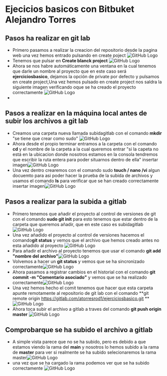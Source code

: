 # Ejecicios basicos con Bitbuket Alejandro Torres

## Pasos ha realizar en git lab
- Primero pasamos a realizar la creacion del repositorio desde la pagina web una vez hemos entrado pulsando en create poject ![GitHub Logo](/gitlab/1.png)
- Tenemos que pulsar en **Create blanck project**  ![GitHub Logo](/gitlab/2.png)
- Ahora se nos habre automáticamente una ventana en la cual tenemos que darle un nombre al proyecto que en este caso será **ejerciciosbasico**, dejamos la opción de private por defecto y pulsamos en create project,Una vez hemos pulsado en create project nos saldra la siguiente imagen verificando oque se ha creado el proyecto correctamente ![GitHub Logo](/gitlab/3.png)
- 
## Pasos a realizar en la máquina local antes de subir los archivos a git lab
- Creamos una carpeta nueva llamada subidagitlab con el comando **mkdir** "se tiene que crear como sudo" ![GitHub Logo](/gitlab/4.png)
- Ahora desde el propio terminar entramos a la carpeta con el comando **cd** y el nombre de la carpeta a la cual queremos entrar "si la capeta no está en la ubicacion donde nosotros estamos en la consola tendremos que escribir la ruta entera para poder situarnos dentro de ella" insertar imagen![GitHub Logo](/gitlab/15.png)
- Una vez dentro crearemos con el comando sudo **touch / nano /vi** algun docuemto para asi poder hacer la prueba de la subida de archivos y usamos el comando **ls** para verificar que se han creado correctamente insertar imagen![GitHub Logo](/gitlab/5.png)

## Pasos a realizar para la subida a gitlab
- Primero tenemos que añadir el proyecto al control de versiones de git con el comando **sudo git init** para esto tenemos que estar dentro de la carpeta que queremos añadir, que en este caso es subidagitlab![GitHub Logo](/gitlab/6.png)
- Una vez añadido el proyecto al control de versiones hacemos el comando**git status** y vemos que el archivo que hemos creado antes no esta añadido al proyecto ![GitHub Logo](/gitlab/7.png)
- Para añadir el archivo al proyecto tenemos que usar el comando **git add "nombre del archivo"**![GitHub Logo](/gitlab/8.png)
- Volvemos a hacer un **git status** y vemos que se ha sincronizado correctamente![GitHub Logo](/gitlab/9.png)
- Ahora pasamos a registrar cambios en el historial con el comando **git commit -m "Comentario asociado"** y vemos que se ha realizado correctamente![GitHub Logo](/gitlab/10.png)
- Una vez hemos hecho el comit tenemos que hacer que esta carpeta apunte remotamente al repositorio de git lab con el comando **git remote origin https://gitlab.com/atorresrod1/ejerciciosbasico.git ** ![GitHub Logo](/gitlab/11.png)
- Ahora toca subir el archivo a gitlab a traves del comando **git push origin master** ![GitHub Logo](/gitlab/12.png)

## Comprobarque se ha subido el archivo a gitlab
- A simple vista parece que no se ha subido, pero es debido a que estamos viendo la rama del **main** y nosotros lo hemos subido a la rama de **master** para ver si realmente se ha subido selecionaremos la rama master![GitHub Logo](/gitlab/13.png)
- una vez que se ha cargado la rama podemos ver que se ha subido correctamente ![GitHub Logo](/gitlab/14.png)
